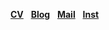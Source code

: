 <a href="https://drive.google.com/file/d/1PBj-0xlLWy7wROwB-uvZEau7SMZbfttd/view?usp=share_link"><b>CV</b></a> &nbsp;
<a href="https://blog.naver.com/sohnji12"><b>Blog</b></a> &nbsp;
<a href="mailto:daeone0920@naver.com"><b>Mail</b></a> &nbsp;
<a href="https://www.instagram.com/ahwatnow"><b>Inst</b></a> &nbsp;
